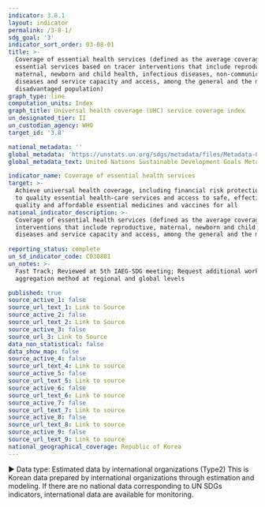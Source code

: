 ```yaml
---
indicator: 3.8.1
layout: indicator
permalink: /3-8-1/
sdg_goal: '3'
indicator_sort_order: 03-08-01
title: >-
  Coverage of essential health services (defined as the average coverage of
  essential services based on tracer interventions that include reproductive,
  maternal, newborn and child health, infectious diseases, non-communicable
  diseases and service capacity and access, among the general and the most
  disadvantaged population)
graph_type: line
computation_units: Index
graph_title: Universal health coverage (UHC) service coverage index
un_designated_tier: II
un_custodian_agency: WHO
target_id: '3.8'

national_metadata: ''
global_metadata: 'https://unstats.un.org/sdgs/metadata/files/Metadata-03-08-01.pdf'
global_metadata_text: United Nations Sustainable Development Goals Metadata (pdf 865kB)

indicator_name: Coverage of essential health services
target: >-
  Achieve universal health coverage, including financial risk protection, access
  to quality essential health-care services and access to safe, effective,
  quality and affordable essential medicines and vaccines for all
national_indicator_description: >-
  Coverage of essential health services (defined as the average coverage of essential services based on tracer 
  interventions that include reproductive, maternal, newborn and child health, infectious diseases, non-communicable 
  diseases and service capacity and access, among the general and the most disadvantaged population).
  
reporting_status: complete
un_sd_indicator_code: C030801
un_notes: >-
  Fast Track; Reviewed at 5th IAEG-SDG meeting; Request additional work on
  aggregation method at regional and global levels

published: true
source_active_1: false
source_url_text_1: Link to Source
source_active_2: false
source_url_text_2: Link to Source
source_active_3: false
source_url_3: Link to Source
data_non_statistical: false
data_show_map: false
source_active_4: false
source_url_text_4: Link to source
source_active_5: false
source_url_text_5: Link to source
source_active_6: false
source_url_text_6: Link to source
source_active_7: false
source_url_text_7: Link to source
source_active_8: false
source_url_text_8: Link to source
source_active_9: false
source_url_text_9: Link to source
national_geographical_coverage: Republic of Korea
---
```

▶ Data type: Estimated data by international organizations (Type2) This is Korean data prepared by international organizations through estimation and modeling. If there are no national data corresponding to UN SDGs indicators, international data are available for monitoring.
